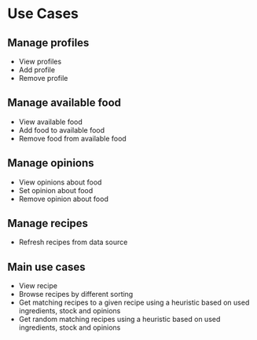 # Use Cases
## Manage profiles
- View profiles
- Add profile
- Remove profile
## Manage available food
- View available food
- Add food to available food
- Remove food from available food
## Manage opinions
- View opinions about food
- Set opinion about food
- Remove opinion about food
## Manage recipes
- Refresh recipes from data source
## Main use cases
- View recipe
- Browse recipes by different sorting
- Get matching recipes to a given recipe using a heuristic based on used ingredients, stock and opinions
- Get random matching recipes using a heuristic based on used ingredients, stock and opinions
